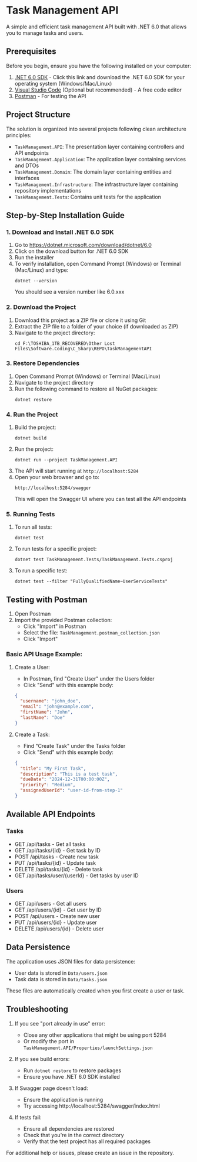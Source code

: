 # Task Management API

A simple and efficient task management API built with .NET 6.0 that allows you to manage tasks and users.

## Prerequisites

Before you begin, ensure you have the following installed on your computer:

1. [.NET 6.0 SDK](https://dotnet.microsoft.com/download/dotnet/6.0) - Click this link and download the .NET 6.0 SDK for your operating system (Windows/Mac/Linux)
2. [Visual Studio Code](https://code.visualstudio.com/) (Optional but recommended) - A free code editor
3. [Postman](https://www.postman.com/downloads/) - For testing the API

## Project Structure

The solution is organized into several projects following clean architecture principles:

- `TaskManagement.API`: The presentation layer containing controllers and API endpoints
- `TaskManagement.Application`: The application layer containing services and DTOs
- `TaskManagement.Domain`: The domain layer containing entities and interfaces
- `TaskManagement.Infrastructure`: The infrastructure layer containing repository implementations
- `TaskManagement.Tests`: Contains unit tests for the application

## Step-by-Step Installation Guide

### 1. Download and Install .NET 6.0 SDK
1. Go to https://dotnet.microsoft.com/download/dotnet/6.0
2. Click on the download button for .NET 6.0 SDK
3. Run the installer
4. To verify installation, open Command Prompt (Windows) or Terminal (Mac/Linux) and type:
   ```
   dotnet --version
   ```
   You should see a version number like 6.0.xxx

### 2. Download the Project
1. Download this project as a ZIP file or clone it using Git
2. Extract the ZIP file to a folder of your choice (if downloaded as ZIP)
3. Navigate to the project directory:
   ```
   cd F:\TOSHIBA_1TB_RECOVERED\Other Lost Files\Software.Coding\C_Sharp\REPO\TaskManagementAPI
   ```

### 3. Restore Dependencies
1. Open Command Prompt (Windows) or Terminal (Mac/Linux)
2. Navigate to the project directory
3. Run the following command to restore all NuGet packages:
   ```
   dotnet restore
   ```

### 4. Run the Project
1. Build the project:
   ```
   dotnet build
   ```
2. Run the project:
   ```
   dotnet run --project TaskManagement.API
   ```
3. The API will start running at `http://localhost:5284`
4. Open your web browser and go to:
   ```
   http://localhost:5284/swagger
   ```
   This will open the Swagger UI where you can test all the API endpoints

### 5. Running Tests
1. To run all tests:
   ```
   dotnet test
   ```
2. To run tests for a specific project:
   ```
   dotnet test TaskManagement.Tests/TaskManagement.Tests.csproj
   ```
3. To run a specific test:
   ```
   dotnet test --filter "FullyQualifiedName~UserServiceTests"
   ```

## Testing with Postman

1. Open Postman
2. Import the provided Postman collection:
   - Click "Import" in Postman
   - Select the file: `TaskManagement.postman_collection.json`
   - Click "Import"

### Basic API Usage Example:

1. Create a User:
   - In Postman, find "Create User" under the Users folder
   - Click "Send" with this example body:
   ```json
   {
     "username": "john_doe",
     "email": "john@example.com",
     "firstName": "John",
     "lastName": "Doe"
   }
   ```

2. Create a Task:
   - Find "Create Task" under the Tasks folder
   - Click "Send" with this example body:
   ```json
   {
     "title": "My First Task",
     "description": "This is a test task",
     "dueDate": "2024-12-31T00:00:00Z",
     "priority": "Medium",
     "assignedUserId": "user-id-from-step-1"
   }
   ```

## Available API Endpoints

### Tasks
- GET /api/tasks - Get all tasks
- GET /api/tasks/{id} - Get task by ID
- POST /api/tasks - Create new task
- PUT /api/tasks/{id} - Update task
- DELETE /api/tasks/{id} - Delete task
- GET /api/tasks/user/{userId} - Get tasks by user ID

### Users
- GET /api/users - Get all users
- GET /api/users/{id} - Get user by ID
- POST /api/users - Create new user
- PUT /api/users/{id} - Update user
- DELETE /api/users/{id} - Delete user

## Data Persistence

The application uses JSON files for data persistence:
- User data is stored in `Data/users.json`
- Task data is stored in `Data/tasks.json`

These files are automatically created when you first create a user or task.

## Troubleshooting

1. If you see "port already in use" error:
   - Close any other applications that might be using port 5284
   - Or modify the port in `TaskManagement.API/Properties/launchSettings.json`

2. If you see build errors:
   - Run `dotnet restore` to restore packages
   - Ensure you have .NET 6.0 SDK installed

3. If Swagger page doesn't load:
   - Ensure the application is running
   - Try accessing http://localhost:5284/swagger/index.html

4. If tests fail:
   - Ensure all dependencies are restored
   - Check that you're in the correct directory
   - Verify that the test project has all required packages

For additional help or issues, please create an issue in the repository. 